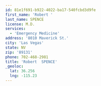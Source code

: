```yaml
---
id: 81e1f691-b922-4022-ba17-540fcbd3d9fe
first_name: 'Robert '
last_name: SPENCE
license: M.D.
services:
  - 'Emergency Medicine'
address: '8010 Maverick St.'
city: 'Las Vegas'
state: NV
zip: '89131'
phone: 702-468-2981
title: 'Robert  SPENCE'
_geoloc:
  lat: 36.256
  lng: -115.23
---
```


